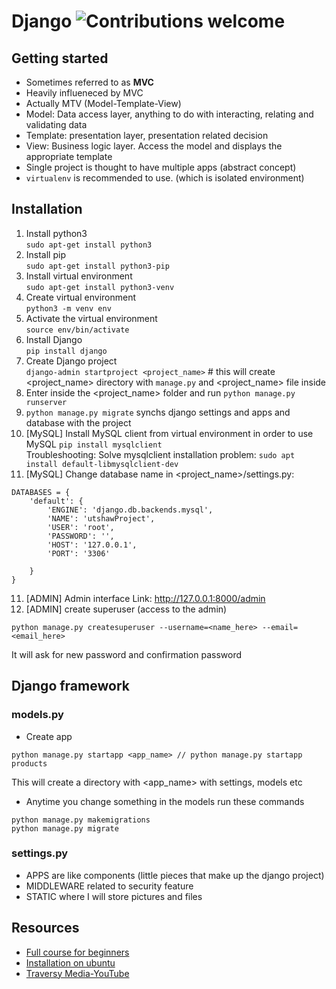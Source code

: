 # Django  ![Contributions welcome](https://img.shields.io/badge/contributions-welcome-orange.svg)

## Getting started
- Sometimes referred to as **MVC**
- Heavily influeneced by MVC
- Actually MTV (Model-Template-View)
- Model: Data access layer, anything to do with interacting, relating and validating data
- Template: presentation layer, presentation related decision
- View: Business logic layer. Access the model and displays the appropriate template
- Single project is thought to have multiple apps (abstract concept)
- `virtualenv` is recommended to use. (which is isolated environment)

## Installation
1. Install python3 <br />
`sudo apt-get install python3`
2. Install pip <br />
`sudo apt-get install python3-pip`
3. Install virtual environment <br />
`sudo apt-get install python3-venv`
4. Create virtual environment <br />
`python3 -m venv env` 
5. Activate the virtual environment <br />
`source env/bin/activate`
6. Install Django <br />
`pip install django`
7. Create Django project <br />
`django-admin startproject <project_name>` # this will create <project_name> directory with `manage.py` and <project_name> file inside 
8. Enter inside the <project_name> folder and run `python manage.py runserver`
9. `python manage.py migrate` synchs django settings and apps and database with the project
10. [MySQL] Install MySQL client from virtual environment in order to use MySQL `pip install mysqlclient` <br />
Troubleshooting:
Solve mysqlclient installation problem: `sudo apt install default-libmysqlclient-dev`
11. [MySQL] Change database name in <project_name>/settings.py:
```
DATABASES = {
    'default': {
        'ENGINE': 'django.db.backends.mysql',
        'NAME': 'utshawProject',
        'USER': 'root',
        'PASSWORD': '',
        'HOST': '127.0.0.1',
        'PORT': '3306'

    }
}
```
11. [ADMIN] Admin interface Link: http://127.0.0.1:8000/admin
12. [ADMIN] create superuser (access to the admin)
```
python manage.py createsuperuser --username=<name_here> --email=<email_here>
```
It will ask for new password and confirmation password



 
## Django framework
### models.py
- Create app
```
python manage.py startapp <app_name> // python manage.py startapp products
```
This will create a directory with <app_name> with settings, models etc
- Anytime you change something in the models run these commands
```
python manage.py makemigrations
python manage.py migrate
```



### settings.py
- APPS are like components (little pieces that make up the django project)
- MIDDLEWARE related to security feature
- STATIC where I will store pictures and files



## Resources
- [Full course for beginners](https://youtu.be/F5mRW0jo-U4)
- [Installation on ubuntu](https://youtu.be/mqlCk_WCK2E)
- [Traversy Media-YouTube](https://youtu.be/D6esTdOLXh4)
